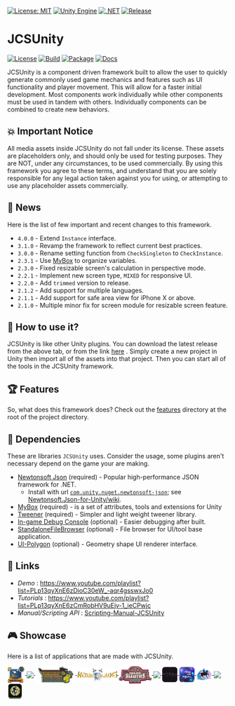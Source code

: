 [![License: MIT](https://img.shields.io/badge/License-MIT-green.svg)](https://opensource.org/licenses/MIT)
[![Unity Engine](https://img.shields.io/badge/unity-6000.1.0f1-black.svg?style=flat&logo=unity)](https://unity3d.com/get-unity/download/archive)
[![.NET](https://img.shields.io/badge/.NET-4.x-blueviolet.svg)](https://docs.unity3d.com/2018.3/Documentation/Manual/ScriptingRuntimeUpgrade.html)
[![Release](https://img.shields.io/github/tag/jcs090218/JCSUnity.svg?label=release&logo=github)](https://github.com/jcs090218/JCSUnity/releases/latest)

# JCSUnity

[![License](https://github.com/jcs090218/JCSUnity/actions/workflows/license.yml/badge.svg)](https://github.com/jcs090218/JCSUnity/actions/workflows/license.yml)
[![Build](https://github.com/jcs090218/JCSUnity/actions/workflows/build.yml/badge.svg)](https://github.com/jcs090218/JCSUnity/actions/workflows/build.yml)
[![Package](https://github.com/jcs090218/JCSUnity/actions/workflows/package.yml/badge.svg)](https://github.com/jcs090218/JCSUnity/actions/workflows/package.yml)
[![Docs](https://github.com/jcs090218/JCSUnity/actions/workflows/docs.yml/badge.svg)](https://github.com/jcs090218/JCSUnity/actions/workflows/docs.yml)

JCSUnity is a component driven framework built to allow the user
to quickly generate commonly used game mechanics and features
such as UI functionality and player movement. This will allow
for a faster initial development. Most components work individually
while other components must be used in tandem with others.
Individually components can be combined to create new behaviors.

## 💥 Important Notice

All media assets inside JCSUnity do not fall under its license.
These assets are placeholders only, and should only be used for
testing purposes. They are NOT, under any circumstances, to be
used commercially. By using this framework you agree to these
terms, and understand that you are solely responsible for any
legal action taken against you for using, or attempting to use
any placeholder assets commercially.

## 📰 News

Here is the list of few important and recent changes to this framework.

- `4.0.0` - Extend `Instance` interface.
- `3.1.0` - Revamp the framework to reflect current best practices.
- `3.0.0` - Rename setting function from `CheckSingleton` to `CheckInstance`.
- `2.3.1` - Use [MyBox](https://github.com/Deadcows/MyBox) to organize variables.
- `2.3.0` - Fixed resizable screen's calculation in perspective mode.
- `2.2.1` - Implement new screen type, `MIXED` for responsive UI.
- `2.2.0` - Add `trimmed` version to release.
- `2.1.2` - Add support for multiple languages.
- `2.1.1` - Add support for safe area view for iPhone X or above.
- `2.1.0` - Multiple minor fix for screen module for resizable screen feature.

## 🔨 How to use it?

JCSUnity is like other Unity plugins. You can download the latest release
from the above tab, or from the link
[here](https://github.com/jcs090218/JCSUnity/releases/latest)
. Simply create a new project in Unity then import all of the assets into
that project. Then you can start all of the tools in the JCSUnity framework.

## 🏆 Features

So, what does this framework does? Check out the
[features](https://github.com/jcs090218/JCSUnity/tree/master/features)
directory at the root of the project directory.

## 📌 Dependencies

These are libraries `JCSUnity` uses. Consider the usage, some plugins aren't necessary
depend on the game your are making.

- [Newtonsoft Json](https://www.newtonsoft.com/json) (required) - Popular high-performance JSON framework for .NET.
  - Install with url [`com.unity.nuget.newtonsoft-json`](https://docs.unity3d.com/Packages/com.unity.nuget.newtonsoft-json@3.0/manual/index.html); see [Newtonsoft.Json-for-Unity/wiki](https://github.com/applejag/Newtonsoft.Json-for-Unity/wiki).
- [MyBox](https://github.com/Deadcows/MyBox) (required) - is a set of attributes, tools and extensions for Unity
- [Tweener](https://github.com/PeterVuorela/Tweener) (required) - Simpler and light weight tweener library.
- [In-game Debug Console](https://assetstore.unity.com/packages/tools/gui/in-game-debug-console-68068) (optional) - Easier debugging after built.
- [StandaloneFileBrowser](https://github.com/gkngkc/UnityStandaloneFileBrowser) (optional) - File browser for UI/tool base application.
- [UI-Polygon](https://github.com/CiaccoDavide/Unity-UI-Polygon) (optional) - Geometry shape UI renderer interface.

## 🔗 Links

- *Demo* : https://www.youtube.com/playlist?list=PLp13qyXnE6zDioC30eW_-aqr4gsswxJo0
- *Tutorials* : https://www.youtube.com/playlist?list=PLp13qyXnE6zCmRobHV9uEjv-1_ieCPwjc
- *Manual/Scripting API* : [Scripting-Manual-JCSUnity](https://jcs090218.github.io/JCSUnity/Manual/index.html)

## 🎮 Showcase

Here is a list of applications that are made with JCSUnity.

<a href="https://apkcombo.com/twilight-tower-livevr/com.AAU.TwilightTower/" target="_blank">
  <img src="./etc/games/Twilight_Tower.png" width="8%" align="middle"/>
</a>
<a href="https://apkcombo.com/hemlock-and-the-horrible-net/com.aau.jcs/" target="_blank">
  <img src="./etc/games/Hemlock.png" width="7%" align="middle"/>
</a>
<a href="https://youtu.be/OQqqgbf0mGI" target="_blank">
  <img src="./etc/games/Radiant_Rune_Fist.png" width="18%" align="middle"/>
</a>
<a href="https://www.youtube.com/watch?v=vPapMMxzNGg&feature=youtu.be" target="_blank">
  <img src="./etc/games/Might_&_Blade.png" width="18%" align="middle"/>
</a>
<a href="https://mwgamedesign.itch.io/sugar-sleuths" target="_blank">
  <img src="./etc/games/Sugar_Sleuths.png" width="15%" align="middle"/>
</a>
<a href="http://www.jcs-profile.com/public/links/Links_PipelineOfEmperorYu/" target="_blank">
  <img src="./etc/games/PEY.png" width="7%" align="middle"/>
</a>
<a href="https://meteo.com.tw/app-download.html" target="_blank">
  <img src="./etc/app/Meteo.png" width="7%" align="middle"/>
</a>
<a href="https://apps.apple.com/us/app/lights-delights/id1541283833" target="_blank">
  <img src="./etc/app/LnD.png" width="7%" align="middle"/>
</a>
<a href="https://apps.apple.com/us/app/monumental-conversations/id1585909435" target="_blank">
  <img src="./etc/app/MonCon.png" width="7%" align="middle"/>
</a>
<a href="https://kuhhenry.itch.io/alice-in-surprise" target="_blank">
  <img src="./etc/games/AIS.png" width="7%" align="middle"/>
</a>
<a href="https://jcs090218.itch.io/you-have-an-order" target="_blank">
  <img src="./etc/games/Crypt_Adv.png" width="7%" align="middle"/>
</a>
